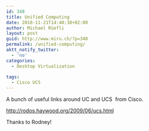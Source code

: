 ```yaml
---
id: 348
title: Unified Computing
date: 2010-11-21T14:40:38+02:00
author: Michael Rüefli
layout: post
guid: http://www.miru.ch/?p=348
permalink: /unified-computing/
aktt_notify_twitter:
  - 'no'
categories:
  - Desktop Virtualization
  
tags:
  - Cisco UCS
---
```

A bunch of useful links around UC and UCS  from Cisco.

<a href="http://rodos.haywood.org/2009/06/ucs.html" target="_blank">http://rodos.haywood.org/2009/06/ucs.html</a>

Thanks to Rodney!